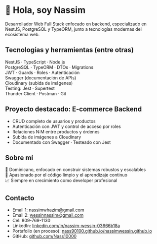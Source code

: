 # 👋 Hola, soy Nassim

Desarrollador Web Full Stack enfocado en backend, especializado en NestJS, PostgreSQL y TypeORM, junto a tecnologías modernas del ecosistema web.

## Tecnologías y herramientas (entre otras)
NestJS · TypeScript · Node.js  
PostgreSQL · TypeORM · DTOs · Migrations  
JWT · Guards · Roles · Autenticación  
Swagger (documentación de APIs)  
Cloudinary (subida de imágenes)  
Testing: Jest · Supertest  
Thunder Client · Postman · Git  

## Proyecto destacado: E-commerce Backend
- CRUD completo de usuarios y productos  
- Autenticación con JWT y control de acceso por roles  
- Relaciones N:M entre productos y órdenes  
- Subida de imágenes a Cloudinary  
- Documentado con Swagger · Testeado con Jest  

## Sobre mí
📍 Dominicano, enfocado en construir sistemas robustos y escalables  
🧠 Apasionado por el código limpio y el aprendizaje continuo  
📈 Siempre en crecimiento como developer profesional  

## Contacto
- Email 1: [nassimwhazim@gmail.com](mailto:nassimwhazim@gmail.com)  
- Email 2: [wessinnassim@gmail.com](mailto:wessinnassim@gmail.com)  
- Cel: 809-769-1130  
- LinkedIn: [linkedin.com/in/nassim-wessin-03666b18a](https://www.linkedin.com/in/nassim-wessin-03666b18a)  
- Portafolio (en proceso): [nass90100.github.io/nassimwessin.github.io](https://nass90100.github.io/nassimwessin.github.io/)  
- GitHub: [github.com/Nass10000](https://github.com/Nass10000)  
